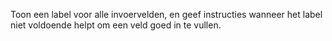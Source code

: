 <!-- @license CC0-1.0 -->

Toon een label voor alle invoervelden, en geef instructies wanneer het label niet voldoende helpt om een veld goed in te vullen.
